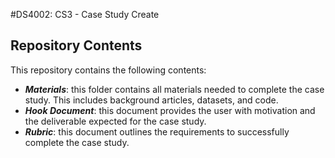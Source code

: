 #DS4002: CS3 - Case Study Create 

## Repository Contents
This repository contains the following contents:
- ***Materials***: this folder contains all materials needed to complete the case study. This includes background articles, datasets, and code.
- ***Hook Document***: this document provides the user with motivation and the deliverable expected for the case study. 
- ***Rubric***: this document outlines the requirements to successfully complete the case study. 
